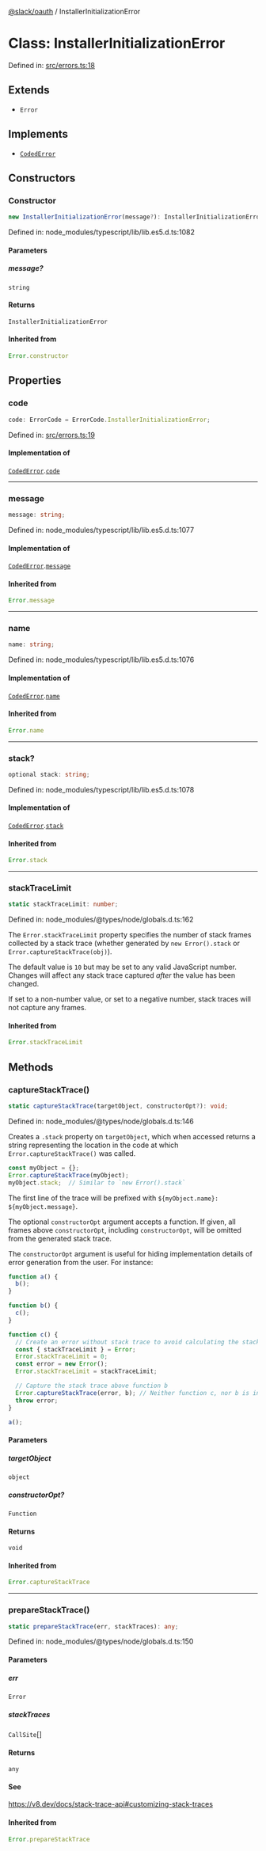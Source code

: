 [@slack/oauth](../index.md) / InstallerInitializationError

# Class: InstallerInitializationError

Defined in: [src/errors.ts:18](https://github.com/slackapi/node-slack-sdk/blob/main/packages/oauth/src/errors.ts#L18)

## Extends

- `Error`

## Implements

- [`CodedError`](../interfaces/CodedError.md)

## Constructors

### Constructor

```ts
new InstallerInitializationError(message?): InstallerInitializationError;
```

Defined in: node\_modules/typescript/lib/lib.es5.d.ts:1082

#### Parameters

##### message?

`string`

#### Returns

`InstallerInitializationError`

#### Inherited from

```ts
Error.constructor
```

## Properties

### code

```ts
code: ErrorCode = ErrorCode.InstallerInitializationError;
```

Defined in: [src/errors.ts:19](https://github.com/slackapi/node-slack-sdk/blob/main/packages/oauth/src/errors.ts#L19)

#### Implementation of

[`CodedError`](../interfaces/CodedError.md).[`code`](../interfaces/CodedError.md#code)

***

### message

```ts
message: string;
```

Defined in: node\_modules/typescript/lib/lib.es5.d.ts:1077

#### Implementation of

[`CodedError`](../interfaces/CodedError.md).[`message`](../interfaces/CodedError.md#message)

#### Inherited from

```ts
Error.message
```

***

### name

```ts
name: string;
```

Defined in: node\_modules/typescript/lib/lib.es5.d.ts:1076

#### Implementation of

[`CodedError`](../interfaces/CodedError.md).[`name`](../interfaces/CodedError.md#name)

#### Inherited from

```ts
Error.name
```

***

### stack?

```ts
optional stack: string;
```

Defined in: node\_modules/typescript/lib/lib.es5.d.ts:1078

#### Implementation of

[`CodedError`](../interfaces/CodedError.md).[`stack`](../interfaces/CodedError.md#stack)

#### Inherited from

```ts
Error.stack
```

***

### stackTraceLimit

```ts
static stackTraceLimit: number;
```

Defined in: node\_modules/@types/node/globals.d.ts:162

The `Error.stackTraceLimit` property specifies the number of stack frames
collected by a stack trace (whether generated by `new Error().stack` or
`Error.captureStackTrace(obj)`).

The default value is `10` but may be set to any valid JavaScript number. Changes
will affect any stack trace captured _after_ the value has been changed.

If set to a non-number value, or set to a negative number, stack traces will
not capture any frames.

#### Inherited from

```ts
Error.stackTraceLimit
```

## Methods

### captureStackTrace()

```ts
static captureStackTrace(targetObject, constructorOpt?): void;
```

Defined in: node\_modules/@types/node/globals.d.ts:146

Creates a `.stack` property on `targetObject`, which when accessed returns
a string representing the location in the code at which
`Error.captureStackTrace()` was called.

```js
const myObject = {};
Error.captureStackTrace(myObject);
myObject.stack;  // Similar to `new Error().stack`
```

The first line of the trace will be prefixed with
`${myObject.name}: ${myObject.message}`.

The optional `constructorOpt` argument accepts a function. If given, all frames
above `constructorOpt`, including `constructorOpt`, will be omitted from the
generated stack trace.

The `constructorOpt` argument is useful for hiding implementation
details of error generation from the user. For instance:

```js
function a() {
  b();
}

function b() {
  c();
}

function c() {
  // Create an error without stack trace to avoid calculating the stack trace twice.
  const { stackTraceLimit } = Error;
  Error.stackTraceLimit = 0;
  const error = new Error();
  Error.stackTraceLimit = stackTraceLimit;

  // Capture the stack trace above function b
  Error.captureStackTrace(error, b); // Neither function c, nor b is included in the stack trace
  throw error;
}

a();
```

#### Parameters

##### targetObject

`object`

##### constructorOpt?

`Function`

#### Returns

`void`

#### Inherited from

```ts
Error.captureStackTrace
```

***

### prepareStackTrace()

```ts
static prepareStackTrace(err, stackTraces): any;
```

Defined in: node\_modules/@types/node/globals.d.ts:150

#### Parameters

##### err

`Error`

##### stackTraces

`CallSite`[]

#### Returns

`any`

#### See

https://v8.dev/docs/stack-trace-api#customizing-stack-traces

#### Inherited from

```ts
Error.prepareStackTrace
```
